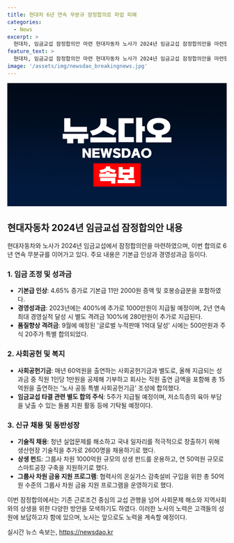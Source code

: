 ```yaml
---
title: 현대차 6년 연속 무분규 잠정합의로 파업 피해
categories:
  - News
excerpt: >
  현대차, 임금교섭 잠정합의안 마련 현대자동차 노사가 2024년 임금교섭 잠정합의안을 마련했다. 6년 연속 무분규로 기본급 11만2000원 인상 및 경영성과금 400%+1000만원 등의 혜택 포함. 특히, 사회문제 해결과 지역사회 상생을 위한 다양한 방안도 모색. 노사 공동 특별 사회공헌기금 15억원 조성 등 사회적 책임 강조. 또한, 청년 고용 문제 해결을 위해 기술직 채용 확대 및 협력사 상생을 위한 펀드 조성 등의 내용이 포함돼 있다.
feature_text: >
  현대차, 임금교섭 잠정합의안 마련 현대자동차 노사가 2024년 임금교섭 잠정합의안을 마련했다. 6년 연속 무분규로 기본급 11만2000원 인상 및 경영성과금 400%+1000만원 등의 혜택 포함. 특히, 사회문제 해결과 지역사회 상생을 위한 다양한 방안도 모색. 노사 공동 특별 사회공헌기금 15억원 조성 등 사회적 책임 강조. 또한, 청년 고용 문제 해결을 위해 기술직 채용 확대 및 협력사 상생을 위한 펀드 조성 등의 내용이 포함돼 있다.
image: '/assets/img/newsdao_breakingnews.jpg'
---
```


<p><img src="/assets/img/newsdao_breakingnews.jpg" alt="implanttips 속보" /></p>

<h2 data-ke-size="size26">현대자동차 2024년 임금교섭 잠정합의안 내용</h2>

<p data-ke-size="size16">현대자동차와 노사가 2024년 임금교섭에서 잠정합의안을 마련하였으며, 이번 합의로 6년 연속 무분규를 이어가고 있다. 주요 내용은 기본급 인상과 경영성과금 등이다.</p>

<h3>1. 임금 조정 및 성과금</h3>

<ul>
  <li><b>기본급 인상</b>: 4.65% 증가로 기본급 11만 2000원 증액 및 호봉승급분을 포함하였다.</li>
  <li><b>경영성과금</b>: 2023년에는 400%에 추가로 1000만원이 지급될 예정이며, 2년 연속 최대 경영실적 달성 시 별도 격려금 100%에 280만원이 추가로 지급된다.</li>
  <li><b>품질향상 격려금</b>: 9월에 예정된 '글로벌 누적판매 1억대 달성' 시에는 500만원과 주식 20주가 특별 합의되었다.</li>
</ul>

<h3>2. 사회공헌 및 복지</h3>

<ul>
  <li><b>사회공헌기금</b>: 매년 60억원을 출연하는 사회공헌기금과 별도로, 올해 지급되는 성과금 중 직원 1인당 1만원을 공제해 기부하고 회사는 직원 출연 금액을 포함해 총 15억원을 출연하는 '노사 공동 특별 사회공헌기금' 조성에 합의했다.</li>
  <li><b>임금교섭 타결 관련 별도 합의 주식</b>: 5주가 지급될 예정이며, 저소득층의 육아 부담을 낮출 수 있는 돌봄 지원 활동 등에 기탁될 예정이다.</li>
</ul>

<h3>3. 신규 채용 및 동반성장</h3>

<ul>
  <li><b>기술직 채용</b>: 청년 실업문제를 해소하고 국내 일자리를 적극적으로 창출하기 위해 생산현장 기술직을 추가로 2600명을 채용하기로 했다.</li>
  <li><b>상생 펀드</b>: 그룹사 차원 1000억원 규모의 상생 펀드를 운용하고, 연 50억원 규모로 스마트공장 구축을 지원하기로 했다.</li>
  <li><b>그룹사 차원 금융 지원 프로그램</b>: 협력사의 온실가스 감축설비 구입을 위한 총 50억원 수준의 그룹사 차원 금융 지원 프로그램을 운영하기로 했다.</li>
</ul>

<p data-ke-size="size16">이번 잠정합의에서는 기존 근로조건 중심의 교섭 관행을 넘어 사회문제 해소와 지역사회와의 상생을 위한 다양한 방안을 모색하기도 하였다. 이러한 노사의 노력은 고객들의 성원에 보답하고자 함에 있으며, 노사는 앞으로도 노력을 계속할 예정이다.</p>
실시간 뉴스 속보는, <a href="https://newsdao.kr" rel="dofollow">https://newsdao.kr</a>


